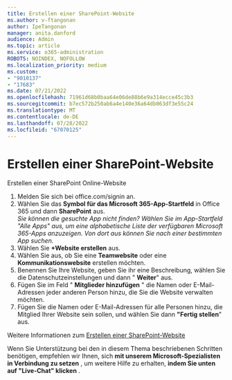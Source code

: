 ```yaml
---
title: Erstellen einer SharePoint-Website
ms.author: v-ftangonan
author: IpeTangonan
manager: anita.danford
audience: Admin
ms.topic: article
ms.service: o365-administration
ROBOTS: NOINDEX, NOFOLLOW
ms.localization_priority: medium
ms.custom:
- "9010137"
- "17683"
ms.date: 07/21/2022
ms.openlocfilehash: 71961d68b0baa64e06de88b6e9a314ecce45c3b3
ms.sourcegitcommit: b7ec572b250ab6a4e140e36a64db063df3e55c24
ms.translationtype: MT
ms.contentlocale: de-DE
ms.lasthandoff: 07/28/2022
ms.locfileid: "67070125"
---
```

# <a name="create-a-sharepoint-site"></a>Erstellen einer SharePoint-Website

Erstellen einer SharePoint Online-Website

1. Melden Sie sich bei office.com/signin an.
2. Wählen Sie das **Symbol für das Microsoft 365-App-Startfeld** in Office 365 und dann **SharePoint** aus.\
*Sie können die gesuchte App nicht finden? Wählen Sie im App-Startfeld "Alle Apps" aus, um eine alphabetische Liste der verfügbaren Microsoft 365-Apps anzuzeigen. Von dort aus können Sie nach einer bestimmten App suchen.*
3. Wählen Sie **+Website erstellen** aus.
4. Wählen Sie aus, ob Sie eine **Teamwebsite** oder eine **Kommunikationswebsite** erstellen möchten.
5. Benennen Sie Ihre Website, geben Sie ihr eine Beschreibung, wählen Sie die Datenschutzeinstellungen und dann " **Weiter**" aus.
6. Fügen Sie im Feld " **Mitglieder hinzufügen** " die Namen oder E-Mail-Adressen jeder anderen Person hinzu, die Sie die Website verwalten möchten.
7. Fügen Sie die Namen oder E-Mail-Adressen für alle Personen hinzu, die Mitglied Ihrer Website sein sollen, und wählen Sie dann **"Fertig stellen**" aus.

Weitere Informationen zum [Erstellen einer SharePoint-Website](https://support.microsoft.com/office/create-a-site-with-sharepoint-online-9fdfbbc4-1675-4d40-8df4-93b1340d5f34)

Wenn Sie Unterstützung bei den in diesem Thema beschriebenen Schritten benötigen, empfehlen wir Ihnen, sich **mit unserem Microsoft-Spezialisten in Verbindung zu setzen** , um weitere Hilfe zu erhalten, **indem Sie unten auf "Live-Chat" klicken** .